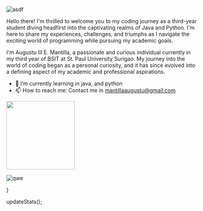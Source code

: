 
![asdf](https://github.com/Maustz/Maustz/assets/142653952/e033512e-251f-4861-a1b9-ffe63f3fe24e)

Hello there! I'm thrilled to welcome you to my coding journey as a third-year student diving headfirst into the captivating realms of Java and Python. I'm here to share my experiences, challenges, and triumphs as I navigate the exciting world of programming while pursuing my academic goals.

I'm Augustu III E. Mantilla, a passionate and curious individual currently in my third year of BSIT at St. Paul University Surigao. My journey into the world of coding began as a personal curiosity, and it has since evolved into a defining aspect of my academic and professional aspirations.


- 🌱 I’m currently learning in java, and python
- 📫 How to reach me: Contact me in mantillaaugustu@gmail.com

<img height="180em" src="https://github-readme-stats.vercel.app/api?username=Maustz&show_icons=true&hide_border=true&&count_private=true&include_all_commits=true" />

![qwe](https://github.com/Maustz/Maustz/assets/142653952/17617e0d-cedc-48c6-a9bd-ca2ec0e83ba8)

}

updateStats();


<!---
Maustz/Maustz is a ✨ special ✨ repository because its `README.md` (this file) appears on your GitHub profile.
You can click the Preview link to take a look at your changes.
--->

